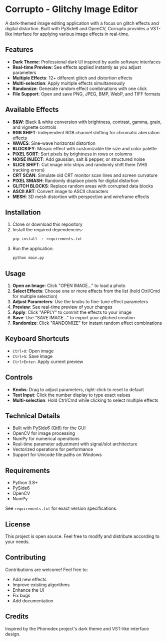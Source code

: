 # Corrupto - Glitchy Image Editor

A dark-themed image editing application with a focus on glitch effects and digital distortion. Built with PySide6 and OpenCV, Corrupto provides a VST-like interface for applying various image effects in real-time.

## Features

- **Dark Theme**: Professional dark UI inspired by audio software interfaces
- **Real-time Preview**: See effects applied instantly as you adjust parameters
- **Multiple Effects**: 12+ different glitch and distortion effects
- **Multi-selection**: Apply multiple effects simultaneously
- **Randomize**: Generate random effect combinations with one click
- **File Support**: Open and save PNG, JPEG, BMP, WebP, and TIFF formats

## Available Effects

- **B&W**: Black & white conversion with brightness, contrast, gamma, grain, and vignette controls
- **RGB SHIFT**: Independent RGB channel shifting for chromatic aberration effects
- **WAVES**: Sine-wave horizontal distortion
- **BLOCKIFY**: Mosaic effect with customizable tile size and color palette
- **PIXEL SORT**: Sort pixels by brightness in rows or columns
- **NOISE INJECT**: Add gaussian, salt & pepper, or structured noise
- **SLICE SHIFT**: Cut image into strips and randomly shift them (VHS tracking errors)
- **CRT SCAN**: Simulate old CRT monitor scan lines and screen curvature
- **PIXEL SMASH**: Randomly displace pixels for digital distortion
- **GLITCH BLOCKS**: Replace random areas with corrupted data blocks
- **ASCII ART**: Convert image to ASCII characters
- **MESH**: 3D mesh distortion with perspective and wireframe effects

## Installation

1. Clone or download this repository
2. Install the required dependencies:
   ```bash
   pip install -r requirements.txt
   ```
3. Run the application:
   ```bash
   python main.py
   ```

## Usage

1. **Open an Image**: Click "OPEN IMAGE…" to load a photo
2. **Select Effects**: Choose one or more effects from the list (hold Ctrl/Cmd for multiple selection)
3. **Adjust Parameters**: Use the knobs to fine-tune effect parameters
4. **Preview**: See real-time preview of your changes
5. **Apply**: Click "APPLY" to commit the effects to your image
6. **Save**: Use "SAVE IMAGE…" to export your glitched creation
7. **Randomize**: Click "RANDOMIZE" for instant random effect combinations

## Keyboard Shortcuts

- `Ctrl+O`: Open image
- `Ctrl+S`: Save image
- `Ctrl+Enter`: Apply current preview

## Controls

- **Knobs**: Drag to adjust parameters, right-click to reset to default
- **Text Input**: Click the number display to type exact values
- **Multi-selection**: Hold Ctrl/Cmd while clicking to select multiple effects

## Technical Details

- Built with PySide6 (Qt6) for the GUI
- OpenCV for image processing
- NumPy for numerical operations
- Real-time parameter adjustment with signal/slot architecture
- Vectorized operations for performance
- Support for Unicode file paths on Windows

## Requirements

- Python 3.8+
- PySide6
- OpenCV
- NumPy

See `requirements.txt` for exact version specifications.

## License

This project is open source. Feel free to modify and distribute according to your needs.

## Contributing

Contributions are welcome! Feel free to:
- Add new effects
- Improve existing algorithms
- Enhance the UI
- Fix bugs
- Add documentation

## Credits

Inspired by the Phonodex project's dark theme and VST-like interface design.
